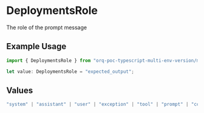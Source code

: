 # DeploymentsRole

The role of the prompt message

## Example Usage

```typescript
import { DeploymentsRole } from "orq-poc-typescript-multi-env-version/models/components";

let value: DeploymentsRole = "expected_output";
```

## Values

```typescript
"system" | "assistant" | "user" | "exception" | "tool" | "prompt" | "correction" | "expected_output"
```